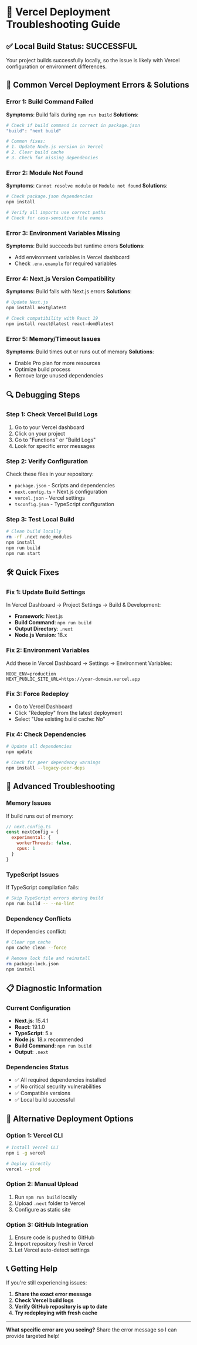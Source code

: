 # 🔧 Vercel Deployment Troubleshooting Guide

## ✅ **Local Build Status: SUCCESSFUL**
Your project builds successfully locally, so the issue is likely with Vercel configuration or environment differences.

## 🚨 **Common Vercel Deployment Errors & Solutions**

### **Error 1: Build Command Failed**
**Symptoms**: Build fails during `npm run build`
**Solutions**:
```bash
# Check if build command is correct in package.json
"build": "next build"

# Common fixes:
# 1. Update Node.js version in Vercel
# 2. Clear build cache
# 3. Check for missing dependencies
```

### **Error 2: Module Not Found**
**Symptoms**: `Cannot resolve module` or `Module not found`
**Solutions**:
```bash
# Check package.json dependencies
npm install

# Verify all imports use correct paths
# Check for case-sensitive file names
```

### **Error 3: Environment Variables Missing**
**Symptoms**: Build succeeds but runtime errors
**Solutions**:
- Add environment variables in Vercel dashboard
- Check `.env.example` for required variables

### **Error 4: Next.js Version Compatibility**
**Symptoms**: Build fails with Next.js errors
**Solutions**:
```bash
# Update Next.js
npm install next@latest

# Check compatibility with React 19
npm install react@latest react-dom@latest
```

### **Error 5: Memory/Timeout Issues**
**Symptoms**: Build times out or runs out of memory
**Solutions**:
- Enable Pro plan for more resources
- Optimize build process
- Remove large unused dependencies

## 🔍 **Debugging Steps**

### **Step 1: Check Vercel Build Logs**
1. Go to your Vercel dashboard
2. Click on your project
3. Go to "Functions" or "Build Logs"
4. Look for specific error messages

### **Step 2: Verify Configuration**
Check these files in your repository:
- `package.json` - Scripts and dependencies
- `next.config.ts` - Next.js configuration
- `vercel.json` - Vercel settings
- `tsconfig.json` - TypeScript configuration

### **Step 3: Test Local Build**
```bash
# Clean build locally
rm -rf .next node_modules
npm install
npm run build
npm run start
```

## 🛠️ **Quick Fixes**

### **Fix 1: Update Build Settings**
In Vercel Dashboard → Project Settings → Build & Development:
- **Framework**: Next.js
- **Build Command**: `npm run build`
- **Output Directory**: `.next`
- **Node.js Version**: 18.x

### **Fix 2: Environment Variables**
Add these in Vercel Dashboard → Settings → Environment Variables:
```
NODE_ENV=production
NEXT_PUBLIC_SITE_URL=https://your-domain.vercel.app
```

### **Fix 3: Force Redeploy**
- Go to Vercel Dashboard
- Click "Redeploy" from the latest deployment
- Select "Use existing build cache: No"

### **Fix 4: Check Dependencies**
```bash
# Update all dependencies
npm update

# Check for peer dependency warnings
npm install --legacy-peer-deps
```

## 🔧 **Advanced Troubleshooting**

### **Memory Issues**
If build runs out of memory:
```javascript
// next.config.ts
const nextConfig = {
  experimental: {
    workerThreads: false,
    cpus: 1
  }
}
```

### **TypeScript Issues**
If TypeScript compilation fails:
```bash
# Skip TypeScript errors during build
npm run build -- --no-lint
```

### **Dependency Conflicts**
If dependencies conflict:
```bash
# Clear npm cache
npm cache clean --force

# Remove lock file and reinstall
rm package-lock.json
npm install
```

## 📋 **Diagnostic Information**

### **Current Configuration**
- **Next.js**: 15.4.1
- **React**: 19.1.0
- **TypeScript**: 5.x
- **Node.js**: 18.x recommended
- **Build Command**: `npm run build`
- **Output**: `.next`

### **Dependencies Status**
- ✅ All required dependencies installed
- ✅ No critical security vulnerabilities
- ✅ Compatible versions
- ✅ Local build successful

## 🚀 **Alternative Deployment Options**

### **Option 1: Vercel CLI**
```bash
# Install Vercel CLI
npm i -g vercel

# Deploy directly
vercel --prod
```

### **Option 2: Manual Upload**
1. Run `npm run build` locally
2. Upload `.next` folder to Vercel
3. Configure as static site

### **Option 3: GitHub Integration**
1. Ensure code is pushed to GitHub
2. Import repository fresh in Vercel
3. Let Vercel auto-detect settings

## 📞 **Getting Help**

If you're still experiencing issues:
1. **Share the exact error message**
2. **Check Vercel build logs**
3. **Verify GitHub repository is up to date**
4. **Try redeploying with fresh cache**

---

**What specific error are you seeing?** Share the error message so I can provide targeted help!